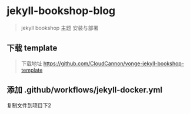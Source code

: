 # jekyll-bookshop-blog

> jekyll bookshop 主题 安装与部署

## 下载 template

> 下载地址 https://github.com/CloudCannon/vonge-jekyll-bookshop-template



## 添加 .github/workflows/jekyll-docker.yml 

复制文件到项目下2

